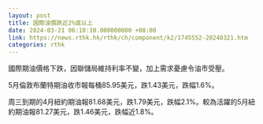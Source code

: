 ```yaml
---
layout: post
title: 國際油價跌近2%或以上
date: 2024-03-21 06:10:10.000000000 +08:00
link: https://news.rthk.hk/rthk/ch/component/k2/1745552-20240321.htm
categories: rthk
---
```


國際期油價格下跌，因聯儲局維持利率不變，加上需求憂慮令油市受壓。

5月倫敦布蘭特期油收市報每桶85.95美元，跌1.43美元，跌幅1.6%。

周三到期的4月紐約期油報81.68美元，跌1.79美元，跌幅2.1%。較為活躍的5月紐約期油報81.27美元，跌1.46美元，跌幅近1.8%。
